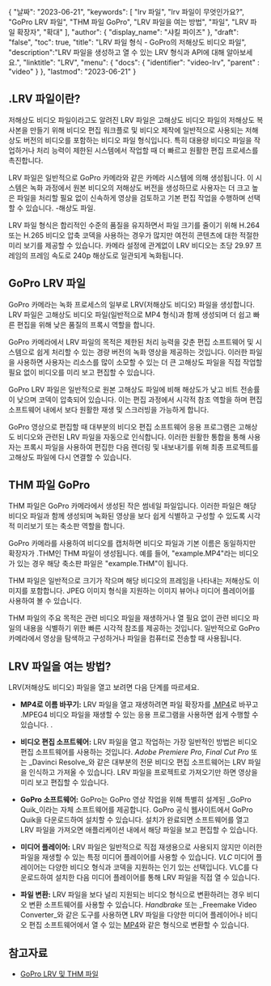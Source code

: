 {
"날짜": "2023-06-21",
  "keywords": [
"lrv 파일",
"lrv 파일이 무엇인가요?",
"GoPro LRV 파일",
"THM 파일 GoPro",
"LRV 파일을 여는 방법",
"파일",
"LRV 파일 확장자",
"확대"
],
  "author": {
"display_name": "샤킬 파이즈"
},
"draft": "false",
"toc": true,
"title": "LRV 파일 형식 - GoPro의 저해상도 비디오 파일",
  "description":"LRV 파일을 생성하고 열 수 있는 LRV 형식과 API에 대해 알아보세요.",
"linktitle": "LRV",
  "menu": {
    "docs": {
      "identifier": "video-lrv",
"parent" : "video"
}
},
"lastmod": "2023-06-21"
}

## .LRV 파일이란?

저해상도 비디오 파일이라고도 알려진 LRV 파일은 고해상도 비디오 파일의 저해상도 복사본을 만들기 위해 비디오 편집 워크플로 및 비디오 제작에 일반적으로 사용되는 저해상도 버전의 비디오를 포함하는 비디오 파일 형식입니다. 특히 대용량 비디오 파일을 작업하거나 처리 능력이 제한된 시스템에서 작업할 때 더 빠르고 원활한 편집 프로세스를 촉진합니다.

LRV 파일은 일반적으로 GoPro 카메라와 같은 카메라 시스템에 의해 생성됩니다. 이 시스템은 녹화 과정에서 원본 비디오의 저해상도 버전을 생성하므로 사용자는 더 크고 높은 파일을 처리할 필요 없이 신속하게 영상을 검토하고 기본 편집 작업을 수행하며 선택할 수 있습니다. -해상도 파일.

LRV 파일 형식은 합리적인 수준의 품질을 유지하면서 파일 크기를 줄이기 위해 H.264 또는 H.265 비디오 압축 코덱을 사용하는 경우가 많지만 여전히 콘텐츠에 대한 적절한 미리 보기를 제공할 수 있습니다. 카메라 설정에 관계없이 LRV 비디오는 초당 29.97 프레임의 프레임 속도로 240p 해상도로 일관되게 녹화됩니다.

## GoPro LRV 파일

GoPro 카메라는 녹화 프로세스의 일부로 LRV(저해상도 비디오) 파일을 생성합니다. LRV 파일은 고해상도 비디오 파일(일반적으로 MP4 형식)과 함께 생성되며 더 쉽고 빠른 편집을 위해 낮은 품질의 프록시 역할을 합니다.

GoPro 카메라에서 LRV 파일의 목적은 제한된 처리 능력을 갖춘 편집 소프트웨어 및 시스템으로 쉽게 처리할 수 있는 경량 버전의 녹화 영상을 제공하는 것입니다. 이러한 파일을 사용하면 사용자는 리소스를 많이 소모할 수 있는 더 큰 고해상도 파일을 직접 작업할 필요 없이 비디오를 미리 보고 편집할 수 있습니다.

GoPro LRV 파일은 일반적으로 원본 고해상도 파일에 비해 해상도가 낮고 비트 전송률이 낮으며 코덱이 압축되어 있습니다. 이는 편집 과정에서 시각적 참조 역할을 하며 편집 소프트웨어 내에서 보다 원활한 재생 및 스크러빙을 가능하게 합니다.

GoPro 영상으로 편집할 때 대부분의 비디오 편집 소프트웨어 응용 프로그램은 고해상도 비디오와 관련된 LRV 파일을 자동으로 인식합니다. 이러한 원활한 통합을 통해 사용자는 프록시 파일을 사용하여 편집한 다음 렌더링 및 내보내기를 위해 최종 프로젝트를 고해상도 파일에 다시 연결할 수 있습니다.

## THM 파일 GoPro

THM 파일은 GoPro 카메라에서 생성된 작은 썸네일 파일입니다. 이러한 파일은 해당 비디오 파일과 함께 생성되며 녹화된 영상을 보다 쉽게 식별하고 구성할 수 있도록 시각적 미리보기 또는 축소판 역할을 합니다.

GoPro 카메라를 사용하여 비디오를 캡처하면 비디오 파일과 기본 이름은 동일하지만 확장자가 .THM인 THM 파일이 생성됩니다. 예를 들어, "example.MP4"라는 비디오가 있는 경우 해당 축소판 파일은 "example.THM"이 됩니다.

THM 파일은 일반적으로 크기가 작으며 해당 비디오의 프레임을 나타내는 저해상도 이미지를 포함합니다. JPEG 이미지 형식을 지원하는 이미지 뷰어나 미디어 플레이어를 사용하여 볼 수 있습니다.

THM 파일의 주요 목적은 관련 비디오 파일을 재생하거나 열 필요 없이 관련 비디오 파일의 내용을 식별하기 위한 빠른 시각적 참조를 제공하는 것입니다. 일반적으로 GoPro 카메라에서 영상을 탐색하고 구성하거나 파일을 컴퓨터로 전송할 때 사용됩니다.

## LRV 파일을 여는 방법?

LRV(저해상도 비디오) 파일을 열고 보려면 다음 단계를 따르세요.

- **MP4로 이름 바꾸기:** LRV 파일을 열고 재생하려면 파일 확장자를 [.MP4](/ko/video/mp4/)로 바꾸고 .MPEG4 비디오 파일을 재생할 수 있는 응용 프로그램을 사용하면 쉽게 수행할 수 있습니다. .

- **비디오 편집 소프트웨어:** LRV 파일을 열고 작업하는 가장 일반적인 방법은 비디오 편집 소프트웨어를 사용하는 것입니다. _Adobe Premiere Pro_, _Final Cut Pro_ 또는 _Davinci Resolve_와 같은 대부분의 전문 비디오 편집 소프트웨어는 LRV 파일을 인식하고 가져올 수 있습니다. LRV 파일을 프로젝트로 가져오기만 하면 영상을 미리 보고 편집할 수 있습니다.

- **GoPro 소프트웨어:** GoPro는 GoPro 영상 작업을 위해 특별히 설계된 _GoPro Quik_이라는 자체 소프트웨어를 제공합니다. GoPro 공식 웹사이트에서 GoPro Quik을 다운로드하여 설치할 수 있습니다. 설치가 완료되면 소프트웨어를 열고 LRV 파일을 가져오면 애플리케이션 내에서 해당 파일을 보고 편집할 수 있습니다.

- **미디어 플레이어:** LRV 파일은 일반적으로 직접 재생용으로 사용되지 않지만 이러한 파일을 재생할 수 있는 특정 미디어 플레이어를 사용할 수 있습니다. _VLC_ 미디어 플레이어는 다양한 비디오 형식과 코덱을 지원하는 인기 있는 선택입니다. VLC를 다운로드하여 설치한 다음 미디어 플레이어를 통해 LRV 파일을 직접 열 수 있습니다.

- **파일 변환:** LRV 파일을 보다 널리 지원되는 비디오 형식으로 변환하려는 경우 비디오 변환 소프트웨어를 사용할 수 있습니다. _Handbrake_ 또는 _Freemake Video Converter_와 같은 도구를 사용하면 LRV 파일을 다양한 미디어 플레이어나 비디오 편집 소프트웨어에서 열 수 있는 [MP4](/ko/video/mp4/)와 같은 형식으로 변환할 수 있습니다.

## 참고자료
* [GoPro LRV 및 THM 파일](https://shotkit.com/lrv-thm-file/)

